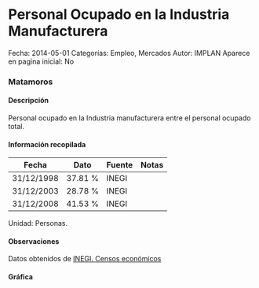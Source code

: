 Personal Ocupado en la Industria Manufacturera
=====

Fecha: 2014-05-01
Categorías: Empleo, Mercados
Autor: IMPLAN
Aparece en pagina inicial: No

### Matamoros

#### Descripción

Personal ocupado en la Industria manufacturera entre el personal ocupado total.

<!-- break -->

#### Información recopilada

<table class="table table-hover table-bordered matriz">
  <thead>
    <tr><th>Fecha</th><th>Dato</th><th>Fuente</th><th>Notas</th></tr>
  </thead>
  <tbody>
    <tr><td class="centrado">31/12/1998</td><td class="derecha">37.81 %</td><td>INEGI</td><td></td></tr>
    <tr><td class="centrado">31/12/2003</td><td class="derecha">28.78 %</td><td>INEGI</td><td></td></tr>
    <tr><td class="centrado">31/12/2008</td><td class="derecha">41.53 %</td><td>INEGI</td><td></td></tr>
  </tbody>
</table>

Unidad: Personas.

#### Observaciones

Datos obtenidos de [INEGI. Censos económicos](http://www3.inegi.org.mx/sistemas/saic/)

#### Gráfica

<div id="Morriscecugyjo" class="grafica"></div>
<script>
new Morris.Line({
element: 'Morriscecugyjo',
data: [{ fecha: '1998-12-31', dato: 37.8100 },{ fecha: '2003-12-31', dato: 28.7800 },{ fecha: '2008-12-31', dato: 41.5338 }],
xkey: 'fecha',
ykeys: ['dato'],
labels: ['Dato'],
lineColors: ['#FF5B02'],
xLabelFormat: function(d) { return d.getDate()+'/'+(d.getMonth()+1)+'/'+d.getFullYear(); },
dateFormat: function(ts) { var d = new Date(ts); return d.getDate() + '/' + (d.getMonth() + 1) + '/' + d.getFullYear(); }
});
</script>
